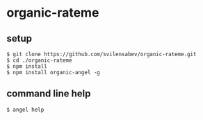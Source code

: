 # organic-rateme

## setup

    $ git clone https://github.com/svilensabev/organic-rateme.git
    $ cd ./organic-rateme
    $ npm install
    $ npm install organic-angel -g

## command line help

    $ angel help

